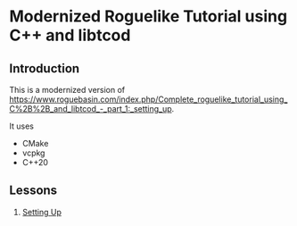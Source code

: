 # Modernized Roguelike Tutorial using C++ and libtcod

## Introduction

This is a modernized version of https://www.roguebasin.com/index.php/Complete_roguelike_tutorial_using_C%2B%2B_and_libtcod_-_part_1:_setting_up.

It uses
- CMake
- vcpkg
- C++20

## Lessons

1. [Setting Up](docs/Lesson_1.md)